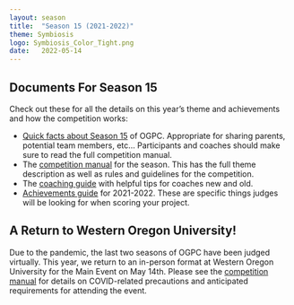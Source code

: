 ```yaml
---
layout: season
title:  "Season 15 (2021-2022)"
theme: Symbiosis
logo: Symbiosis_Color_Tight.png
date:   2022-05-14
---
```


## Documents For Season 15

Check out these for all the details on this year’s theme and achievements and how the competition works:

* [Quick facts about Season 15](assets/files/season15/OGPC-15-Quick-Facts.pdf) of OGPC.
  Appropriate for sharing parents, potential team members, etc… Participants and coaches should make
  sure to read the full competition manual.
* The [competition manual](assets/files/season15/Competition-Manual-2022.pdf) for the season.
  This has the full theme description as well as rules and guidelines for the competition.
* The [coaching guide](assets/files/season15/Coaching-Guide-2022.pdf) with helpful tips for
  coaches new and old.
* [Achievements guide](assets/files/season15/2022-Achievement-Guide.pdf) for 2021-2022. These
  are specific things judges will be looking for when scoring your project.

## A Return to Western Oregon University!

Due to the pandemic, the last two seasons of OGPC have been judged virtually. This year, we
return to an in-person format at Western Oregon University for the Main Event on May 14th.
Please see the [competition manual](assets/files/season15/Competition-Manual-2022.pdf) for
details on COVID-related precautions and anticipated requirements for attending the event.
